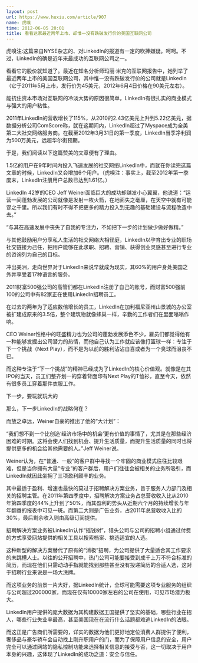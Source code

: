 ```yaml
---
layout: post
url: https://www.huxiu.com/article/907
name: 虎嗅
time: 2012-06-05 20:01
title: 看看这家最近两年上市、却惟一没有跌破发行价的美国互联网公司
---
```

虎嗅注:这篇来自NYSE杂志的、对LinkedIn的报道有一定的吹捧嫌疑。呵呵。不过，LinkedIn的确是近年来最成功的互联网公司之一。

看看它的股价就知道了。最近在知名分析师玛丽·米克的互联网报告中，她列举了最近两年上市的美国互联网公司，其中惟一没有跌破发行价的公司就是LinkedIn（它于2011年5月上市，发行价为45美元，2012年6月4日价格在90美元左右）。

能抗住资本市场对互联网的冷淡大势的原因很简单，LinkedIn有很扎实的商业模式与强大的用户粘性。

2011年LinkedIn的营收增长了115%，从2010的2.43亿美元上升到5.22亿美元，据数据分析公司ComScore称，就在这期间内，LinkedIn超过了Myspace成为全美第二大社交网络服务商。在截至2012年3月31日的第一季度，LinkedIn当季净利润为500万美元，远超华尔街预期。

于是，我们阅读以下这篇赞美的文章便有了理由。

1.5亿的用户在9年时间内投入飞速发展的社交网络LinkedIn中，而就在你读完这篇文章的时候，LinkedIn又会增加6个用户。（虎嗅注：事实上，截至2012年第一季度末，LinkedIn注册用户总数已达到1.61亿。）

LinkedIn 42岁的CEO Jeff Weiner面临巨大的成功却越发小心翼翼，他说道：“运营一间蓬勃发展的公司就像是发射一枚火箭，在地面失之毫厘，在天空中就有可能谬之千里。所以我们有时不得不把更多的精力投入到无趣的基础建设与流程改造中去。”

“与其在高速发展中丧失了自我的专注力，不如把下一步的计划做少做好做精。”

与其他鼓励用户分享私人生活的社交网络大相径庭，LinkedIn以孕育出专业的职场社交链接为己任，把用户能够在此求职、招聘、营销、获得创业灵感甚至进行专业的咨询列为自己的目标。

冲出美洲，走向世界对于LinkedIn来说早就成为现实，其60%的用户身处美国之外并享受着17种语言的服务。

2011财富500强公司的高管们都在LinkedIn注册了自己的账号，而财富500强前100的公司中有82家正在使用LinkedIn招聘员工。

在过去的两年为了适应数倍增长的员工，LinkedIn在加利福尼亚州山景城的办公室被扩建成原来的3.5倍，整个建筑物就像蜂巢一样，辛勤的工作者们在里面嗡嗡作响。

CEO Weiner性格中的旺盛精力也为公司的蓬勃发展添色不少，雇员们都觉得他有一种能够发掘出公司潜力的热情，而他自己认为工作就应该像打篮球一样：专注于下一个挑战（Next Play），而不是为以前的胜利沾沾自喜或者为一个臭球而沮丧不已。

而这种专注于“下一个挑战”的精神已经成为了LinkedIn的核心价值观。就像是在其IPO的当天，员工们整齐划一的穿着背面印有Next Play的T恤衫，直至今天，依然有很多员工穿着那件衣服工作。

下一步，要玩就玩大的

那么，下一步LinkedIn的战略何在？

而放之卓远，Weiner自豪的推出了他的“大计划”：

“我们想不到一个比创造‘经济市场中的机会’更有价值的事情了，尤其是在那些经济困难的时期。这将会使人们找到机会、提升生活质量，而提升生活质量的同时也将提供更多的机会给其他需要的人。”Jeff Weiner说。

Weiner认为，在“普通、一般”的客户群中寻找一个牢固的商业模式往往比较艰难，但是当你拥有大量“专业”的客户群后，用户们往往会被相关的业务所吸引，而LinkedIn就因此坐拥了三项盈利颇丰的业务。

其中最适于盈利、增速也最快的莫过于招聘解决方案业务，旨于服务人力部门及相关的招聘主管。在2011年第四季度中，招聘解决方案业务占总营收收入比从2010年第四季度的44%上升到了50%，而其盈利的势头从近期六个月的持续增长与年年翻番的报表中可见一斑。而第二大则是广告业务，占2011年总营收收入比的30%，最后剩余收入则由高级订阅提供。

招聘解决方案业务被LinkedIn认作“摇钱树”，猎头公司与公司的招聘小组通过付费的方式享受网站提供的相关工具以搜索档案、挑选适宜的人选。

这种新型的解决方案替代了原有的“消极”招聘，为公司提供了大量适合其工作要求的未跳槽人士。以往的公开招聘中，热门公司可能要接受到成千上万不符合标准的简历，而现在他们只需动动手指就能找到那些甚至没有投递简历的合适人选，这对于招聘行业来说是一场大洗牌。

而这项业务的前景一片大好，据LinkedIn统计，全球可能需要这项专业服务的组织与公司超过200000家，而现在仅有10000家左右的公司在使用，可见市场潜力极大。

LinkedIn用户提供的庞大数据为其构建数据王国提供了坚实的基础，哪些行业在招人，哪些行业失业率最高，甚至美国现在在流行什么话题都难逃LinkedIn的法眼。

而这正是广告商们所需要的，详实的数据为他们更好地定位消费人群提供了便利，奢侈品与豪华轿车会自动找上刚升职用户的门，而为了保障用户信息的安全，用户完全可以通过网站的隐私控制功能来选择相关信息的接受与否，这一切取决于用户本身的兴趣，这体现了LinkedIn的成功之道：安全与信任。

